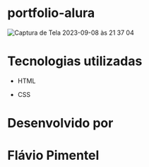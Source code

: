 # portfolio-alura 

![Captura de Tela 2023-09-08 às 21 37 04](https://github.com/flawiin/portfolio-alura/assets/84054308/c0a9ac2c-9a99-47fb-9121-2a4e983d8c66)

# Tecnologias utilizadas

* HTML

* CSS

# Desenvolvido por

# Flávio Pimentel
